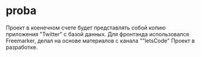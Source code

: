 # proba
Проект в коенечном счете будет представлять собой копию приложения "Twitter" с базой данных. Для фронтэнда использовался Freemarker, делал на основе материалов с канала ""letsCode"
Проект в разработке.

